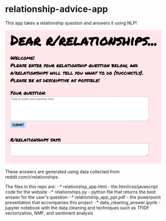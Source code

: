 # relationship-advice-app

This app takes a relationship question and answers it using NLP!

![app screenshot](app-pic.png)

These answers are generated using data collected from reddit.com/r/relationships. 

The files in this repo are:
⋅⋅* relationship_app.html - the html/css/javascript code for the website
⋅⋅* relationships.py - python file that returns the best answer for the user's question
⋅⋅* relationship_app_ppt.pdf - the powerpoint presentation that accompanies this project
⋅⋅* data_cleaning_answer.ipynb - jupyter notebook with the data cleaning and techniques such as TFIDF vectorization, NMF, and sentiment analysis





